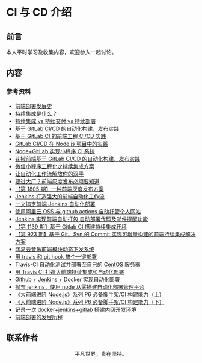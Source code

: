 # CI 与 CD 介绍

## 前言

本人平时学习及收集内容，欢迎参入一起讨论。

## 内容

### 参考资料

- [前端部署发展史](https://juejin.im/post/5dc4ae67f265da4cfa7bbb9a)
- [持续集成是什么？](http://www.ruanyifeng.com/blog/2015/09/continuous-integration.html)
- [持续集成 vs 持续交付 vs 持续部署](https://mp.weixin.qq.com/s/Y09_FYS2IWae24geE7tK-Q)
- [基于 GitLab CI/CD 的自动化构建、发布实践](https://mp.weixin.qq.com/s/z2f1i2FgrVGofQR6nKTd1A)
- [基于 GitLab CI 的前端工程 CI/CD 实践](https://github.com/giscafer/front-end-manual/issues/27)
- [GitLab CI/CD 在 Node.js 项目中的实践](https://mp.weixin.qq.com/s/AY1nJA0T7YS2YnW-GNMPFQ)
- [Node+GitLab 实现小程序 CI 系统](https://mp.weixin.qq.com/s/5NsY5cj0n1AuU0-zT1VrEQ)
- [花椒前端基于 GitLab CI/CD 的自动化构建、发布实践](https://mp.weixin.qq.com/s/0VtDFv5bxJp2OyJGufBV0w)
- [微信小程序工程化之持续集成方案](https://mp.weixin.qq.com/s/k16SjTN7__iRB_7q78hldg)
- [让自动化工作流解放你的双手](https://mp.weixin.qq.com/s/MJX5pVwugKsRO__fjhPVmg)
- [要进大厂？前端灰度发布必须要知道](https://mp.weixin.qq.com/s/54GgUM1saYvZCRP1sJ0Kug)
- [【第 1805 期】一种前端灰度发布方案](https://mp.weixin.qq.com/s/IT65m3VwlAhXusipB6wa2g)
- [Jenkins 打造强大的前端自动化工作流](https://juejin.im/post/5ad1980e6fb9a028c42ea1be)
- [一文搞定前端 Jenkins 自动化部署](https://mp.weixin.qq.com/s/DLXnbY3AcZHMgrPw0T28mQ)
- [使用阿里云 OSS 与 github actions 自动托管个人网站](https://mp.weixin.qq.com/s/DPPOeWHShkasvKAxwH30JA)
- [Jenkins 实现前端自动打包,自动部署代码及邮件提醒功能](https://www.cnblogs.com/tugenhua0707/p/11949644.html)
- [【第 1139 期】基于 Gitlab CI 搭建持续集成环境](https://mp.weixin.qq.com/s/0hss-qGPjsvYOGkprGjW9g)
- [【第 923 期】基于 Git、Svn 的 Commit 实现可增量构建的前端持续集成解决方案](https://mp.weixin.qq.com/s/E31b-hF9yNWLOt3bNBIXCA)
- [网易云音乐前端模块动态下发系统](https://zhuanlan.zhihu.com/p/91386560)
- [用 travis 和 git hook 搞个一键部署](https://segmentfault.com/a/1190000005804780)
- [Travis-CI 自动化测试并部署至自己的 CentOS 服务器](https://juejin.im/post/5a9e1a5751882555712bd8e1)
- [用 Travis CI 打造大前端持续集成和自动化部署](https://juejin.im/post/5c9b3934f265da60d429046d)
- [Github + Jenkins + Docker 实现自动化部署](https://github.com/mcuking/blog/issues/61)
- [抛弃 jenkins，使用 node 从零搭建自动化部署管理平台](https://mp.weixin.qq.com/s/UVcZh0QE8g52Iv5UB_61tQ)
- [《大前端进阶 Node.js》系列 P6 必备脚手架/CI 构建能力（上）](https://juejin.im/post/5e7a22a8e51d4526d87c99ed)
- [《大前端进阶 Node.js》系列 P6 必备脚手架/CI 构建能力（下）](https://juejin.im/post/5e835ef6f265da47a7411b06)
- [记录一次 docker+jenkins+gitlab 搭建内网开发环境](https://mp.weixin.qq.com/s/c648RasQ6yg4NtOpAE55LA)
- [前端部署的发展历程]()

## 联系作者

<div align="center">
    <p>
        平凡世界，贵在坚持。
    </p>
    <img :src="$withBase('/about/contact.png')" />
</div>
